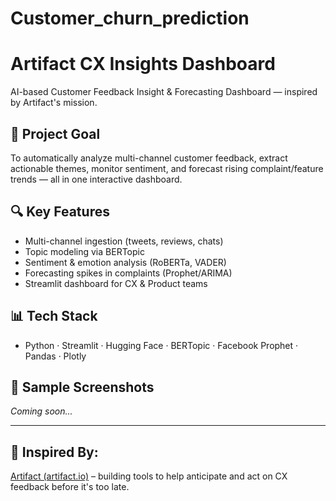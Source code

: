 # Customer_churn_prediction
# Artifact CX Insights Dashboard

AI-based Customer Feedback Insight & Forecasting Dashboard — inspired by Artifact's mission.

## 🚀 Project Goal
To automatically analyze multi-channel customer feedback, extract actionable themes, monitor sentiment, and forecast rising complaint/feature trends — all in one interactive dashboard.

## 🔍 Key Features
- Multi-channel ingestion (tweets, reviews, chats)
- Topic modeling via BERTopic
- Sentiment & emotion analysis (RoBERTa, VADER)
- Forecasting spikes in complaints (Prophet/ARIMA)
- Streamlit dashboard for CX & Product teams

## 📊 Tech Stack
- Python · Streamlit · Hugging Face · BERTopic · Facebook Prophet · Pandas · Plotly

## 📁 Sample Screenshots
_Coming soon..._

---

## 🧠 Inspired By:
[Artifact (artifact.io)](https://www.linkedin.com/company/artifact-cx/) – building tools to help anticipate and act on CX feedback before it's too late.
